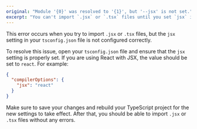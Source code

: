 ```yaml
---
original: "Module '{0}' was resolved to '{1}', but '--jsx' is not set."
excerpt: "You can't import `.jsx` or `.tsx` files until you set `jsx` in your `tsconfig.json`."
---
```


This error occurs when you try to import `.jsx` or `.tsx` files, but the `jsx` setting in your `tsconfig.json` file is not configured correctly.

To resolve this issue, open your `tsconfig.json` file and ensure that the `jsx` setting is properly set. If you are using React with JSX, the value should be set to `react`. For example:

```json
{
  "compilerOptions": {
    "jsx": "react"
  }
}
```

Make sure to save your changes and rebuild your TypeScript project for the new settings to take effect. After that, you should be able to import `.jsx` or `.tsx` files without any errors.
